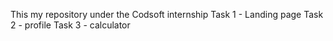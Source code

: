 This my repository under the Codsoft internship
Task 1 - Landing page
Task 2 - profile
Task 3 - calculator
